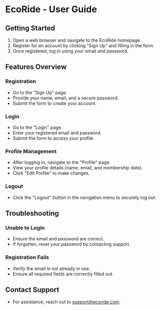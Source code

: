 # EcoRide - User Guide

## Getting Started
1. Open a web browser and navigate to the EcoRide homepage.
2. Register for an account by clicking "Sign Up" and filling in the form.
3. Once registered, log in using your email and password.

## Features Overview
### Registration
- Go to the "Sign Up" page.
- Provide your name, email, and a secure password.
- Submit the form to create your account.

### Login
- Go to the "Login" page.
- Enter your registered email and password.
- Submit the form to access your profile.

### Profile Management
- After logging in, navigate to the "Profile" page.
- View your profile details (name, email, and membership date).
- Click "Edit Profile" to make changes.

### Logout
- Click the "Logout" button in the navigation menu to securely log out.

## Troubleshooting
### Unable to Login
- Ensure the email and password are correct.
- If forgotten, reset your password by contacting support.

### Registration Fails
- Verify the email is not already in use.
- Ensure all required fields are correctly filled out.

## Contact Support
- For assistance, reach out to support@ecoride.com.
